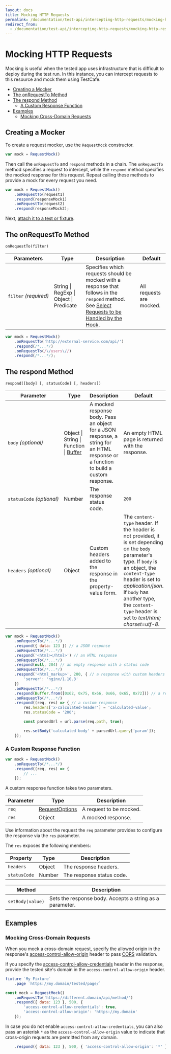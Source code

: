 ```yaml
---
layout: docs
title: Mocking HTTP Requests
permalink: /documentation/test-api/intercepting-http-requests/mocking-http-requests.html
redirect_from:
  - /documentation/test-api/intercepting-http-requests/mocking-http-responses.html
---
```

# Mocking HTTP Requests

Mocking is useful when the tested app uses infrastructure that is difficult to deploy during the test run. In this instance, you can intercept requests to this resource and mock them using TestCafe.

* [Creating a Mocker](#creating-a-mocker)
* [The onRequestTo Method](#the-onrequestto-method)
* [The respond Method](#the-respond-method)
  * [A Custom Response Function](#a-custom-response-function)
* [Examples](#examples)
  * [Mocking Cross-Domain Requests](#mocking-cross-domain-requests)

## Creating a Mocker

To create a request mocker, use the `RequestMock` constructor.

```js
var mock = RequestMock()
```

Then call the `onRequestTo` and `respond` methods in a chain. The `onRequestTo` method specifies a request to intercept, while the `respond` method specifies the mocked response for this request. Repeat calling these methods to provide a mock for every request you need.

```js
var mock = RequestMock()
    .onRequestTo(request1)
    .respond(responseMock1)
    .onRequestTo(request2)
    .respond(responseMock2);
```

Next, [attach it to a test or fixture](attaching-hooks-to-tests-and-fixtures.md).

## The onRequestTo Method

```text
onRequestTo(filter)
```

Parameters | Type | Description | Default
---------- | ---- | ----------- | -----
`filter`&#160;*(required)* | String &#124; RegExp &#124; Object &#124; Predicate | Specifies which requests should be mocked with a response that follows in the `respond` method. See [Select Requests to be Handled by the Hook](select-requests-to-be-handled-by-the-hook.md). | All requests are mocked.

```js
var mock = RequestMock()
    .onRequestTo('http://external-service.com/api/')
    .respond(/*...*/)
    .onRequestTo(/\/users\//)
    .respond(/*...*/);
```

## The respond Method

```text
respond([body] [, statusCode] [, headers])
```

Parameter | Type | Description   | Default
--------- | ---- | ------------- | -----
`body`&#160;*(optional)* | Object &#124; String &#124; Function &#124; [Buffer](https://nodejs.org/api/buffer.html) | A mocked response body. Pass an object for a JSON response, a string for an HTML response or a function to build a custom response. | An empty HTML page is returned with the response.
`statusCode`&#160;*(optional)* | Number | The response status code. | `200`
`headers`&#160;*(optional)* | Object | Custom headers added to the response in the property-value form.| The `content-type` header. If the header is not provided, it is set depending on the `body` parameter's type. If `body` is an object, the `content-type` header is set to *application/json*. If `body` has another type, the `content-type` header is set to *text/html; charset=utf-8*.

```js
var mock = RequestMock()
    .onRequestTo(/*...*/)
    .respond({ data: 123 }) // a JSON response
    .onRequestTo(/*...*/)
    .respond('<html></html>') // an HTML response
    .onRequestTo(/*...*/)
    .respond(null, 204) // an empty response with a status code
    .onRequestTo(/*...*/)
    .respond('<html_markup>', 200, { // a response with custom headers
        'server': 'nginx/1.10.3'
    })
    .onRequestTo(/*...*/)
    .respond(Buffer.from([0x62, 0x75, 0x66, 0x66, 0x65, 0x72])) // a response with binary data
    .onRequestTo(/*...*/)
    .respond((req, res) => { // a custom response
        res.headers['x-calculated-header'] = 'calculated-value';
        res.statusCode = '200';

        const parsedUrl = url.parse(req.path, true);

        res.setBody('calculated body' + parsedUrl.query['param']);
    });
```

### A Custom Response Function

```js
var mock = RequestMock()
    .onRequestTo(/*...*/)
    .respond((req, res) => {
        // ...
    });
```

A custom response function takes two parameters.

Parameter | Type | Description
--------- | ---- | ---------------
`req`     | [RequestOptions](requestoptions-object.md) | A request to be mocked.
`res`     | Object | A mocked response.

Use information about the request the `req` parameter provides to configure the response via the `res` parameter.

The `res` exposes the following members:

Property | Type | Description
-------- | ---- | ------------
`headers` | Object | The response headers.
`statusCode` | Number | The response status code.

Method | Description
------ | ---------------
`setBody(value)` | Sets the response body. Accepts a string as a parameter.

## Examples

### Mocking Cross-Domain Requests

When you mock a cross-domain request, specify the allowed origin in the response's [access-control-allow-origin](https://developer.mozilla.org/en-US/docs/Web/HTTP/Headers/Access-Control-Allow-Origin) header to pass [CORS](https://developer.mozilla.org/en-US/docs/Web/HTTP/CORS) validation.

If you specify the [access-control-allow-credentials](https://developer.mozilla.org/en-US/docs/Web/HTTP/Headers/Access-Control-Allow-Credentials) header in the response, provide the tested site's domain in the `access-control-allow-origin` header.

```js
fixture `My Fixture`
    .page `https://my.domain/tested/page/`

const mock = RequestMock()
    .onRequestTo('https://different.domain/api/method/')
    .respond({ data: 123 }, 500, {
        'access-control-allow-credentials': true,
        'access-control-allow-origin': 'https://my.domain'
    });
```

In case you do not enable `access-control-allow-credentials`, you can also pass an asterisk `*` as the `access-control-allow-origin` value to indicate that cross-origin requests are permitted from any domain.

```js
    .respond({ data: 123 }, 500, { 'access-control-allow-origin': '*' });
```